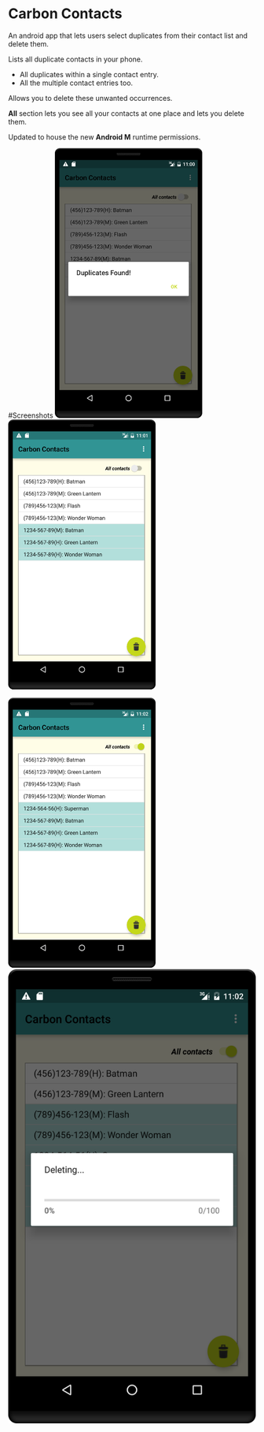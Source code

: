 Carbon Contacts
================
An android app that lets users select duplicates from their contact list and delete them.

Lists all duplicate contacts in your phone.
  - All duplicates within a single contact entry.
  - All the multiple contact entries too.
 
Allows you to delete these unwanted occurrences.

<strong>All</strong> section lets you see all your contacts at one place and lets you delete them.

Updated to house the new <strong>Android M</strong> runtime permissions.

#Screenshots
![    ](Screenshots/sc1.png?raw=true)   ![    ](Screenshots/sc2.png?raw=true)

![    ](Screenshots/sc3.png?raw=true)  	![    ](Screenshots/sc4.png?raw=true)
 



